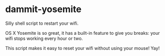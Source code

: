# dammit-yosemite
Silly shell script to restart your wifi.

OS X Yosemite is so great, it has a built-in feature to give you breaks: your wifi stops working every hour or two.

This script makes it easy to reset your wifi without using your mouse! Yay!
